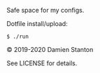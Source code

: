 Safe space for my configs.

Dotfile install/upload:
```shell
$ ./run
```

© 2019-2020 Damien Stanton

See LICENSE for details.

